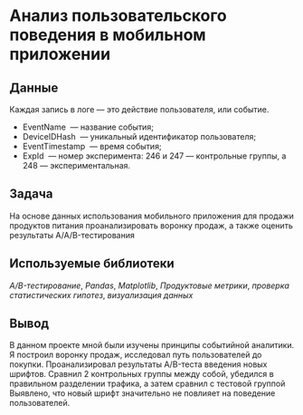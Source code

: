 # Анализ пользовательского поведения в мобильном приложении

## Данные

Каждая запись в логе — это действие пользователя, или событие.

- EventName  — название события;
- DeviceIDHash  — уникальный идентификатор пользователя;
- EventTimestamp  — время события;
- ExpId  — номер эксперимента: 246 и 247 — контрольные группы, а 248 — экспериментальная.
  
## Задача

На основе данных использования мобильного приложения для продажи
продуктов питания проанализировать воронку продаж, а также оценить результаты A/A/B-тестирования 

## Используемые библиотеки
*A/B-тестирование*, *Pandas*, *Matplotlib*, *Продуктовые метрики*, *проверка статистических гипотез*, *визуализация данных*

## Вывод

В данном проекте мной были изучены принципы событийной аналитики. Я построил
воронку продаж, исследовал путь пользователей до покупки. Проанализировал
результаты A/B-теста введения новых шрифтов. Сравнил 2 контрольных группы между
собой, убедился в правильном разделении трафика, а затем сравнил с тестовой группой
Выявлено, что новый шрифт значительно не повлияет на поведение пользователей.
